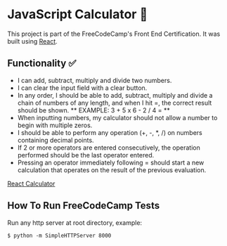 # JavaScript Calculator :1234:

This project is part of the FreeCodeCamp's Front End Certification.
It was built using [React](https://facebook.github.io/react/).

## Functionality :white_check_mark:

- I can add, subtract, multiply and divide two numbers.
- I can clear the input field with a clear button.
- In any order, I should be able to add, subtract, multiply and divide a chain of numbers of any length, and when I hit =, the correct result should be shown. ** EXAMPLE: 3 + 5 x 6 - 2 / 4 = **
- When inputting numbers, my calculator should not allow a number to begin with multiple zeros.
- I should be able to perform any operation (+, -, *, /) on numbers containing decimal points.
- If 2 or more operators are entered consecutively, the operation performed should be the last operator entered.
- Pressing an operator immediately following = should start a new calculation that operates on the result of the previous evaluation.

[React Calculator](https://rofrtd.github.io/React-Calculator/)

## How To Run FreeCodeCamp Tests

Run any http server at root directory, example:

    $ python -m SimpleHTTPServer 8000